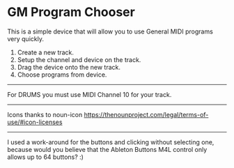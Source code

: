# GM Program Chooser

This is a simple device that will allow you to use General MIDI programs very quickly.

1. Create a new track.
2. Setup the channel and device on the track.
3. Drag the device onto the new track.
4. Choose programs from device.

---

For DRUMS you must use MIDI Channel 10 for your track.

---

Icons thanks to noun-icon
https://thenounproject.com/legal/terms-of-use/#icon-licenses

---

I used a work-around for the buttons and clicking without selecting one, because would you believe that the Ableton Buttons M4L control only allows up to 64 buttons? :)

